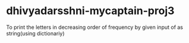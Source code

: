 # dhivyadarsshni-mycaptain-proj3
To print the letters in decreasing order of frequency by given input of as string(using dictionariy)
